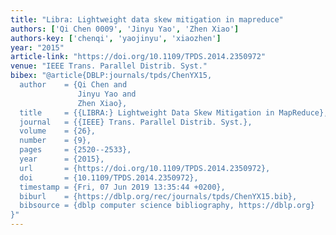 ```yaml
---
title: "Libra: Lightweight data skew mitigation in mapreduce"
authors: ['Qi Chen 0009', 'Jinyu Yao', 'Zhen Xiao']
authors-key: ['chenqi', 'yaojinyu', 'xiaozhen']
year: "2015"
article-link: "https://doi.org/10.1109/TPDS.2014.2350972"
venue: "IEEE Trans. Parallel Distrib. Syst."
bibex: "@article{DBLP:journals/tpds/ChenYX15,
  author    = {Qi Chen and
               Jinyu Yao and
               Zhen Xiao},
  title     = {{LIBRA:} Lightweight Data Skew Mitigation in MapReduce},
  journal   = {{IEEE} Trans. Parallel Distrib. Syst.},
  volume    = {26},
  number    = {9},
  pages     = {2520--2533},
  year      = {2015},
  url       = {https://doi.org/10.1109/TPDS.2014.2350972},
  doi       = {10.1109/TPDS.2014.2350972},
  timestamp = {Fri, 07 Jun 2019 13:35:44 +0200},
  biburl    = {https://dblp.org/rec/journals/tpds/ChenYX15.bib},
  bibsource = {dblp computer science bibliography, https://dblp.org}
}"
---
```

